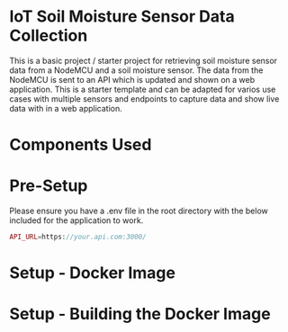 # IoT Soil Moisture Sensor Data Collection

This is a basic project / starter project for retrieving soil moisture sensor data from a NodeMCU and a soil moisture sensor. The data from the NodeMCU is sent to an API which is updated and shown on a web application. This is a starter template and can be adapted for varios use cases with multiple sensors and endpoints to capture data and show live data with in a web application.

# Components Used


# Pre-Setup

Please ensure you have a .env file in the root directory with the below included for the application to work.

``` php
API_URL=https://your.api.com:3000/ 

```


# Setup - Docker Image


# Setup - Building the Docker Image

